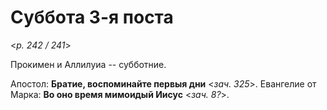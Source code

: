 
# Суббота 3-я поста

<*p. 242 / 241*>

Прокимен и Аллилуиа -- субботние. 

Апостол: **Братие, воспоминайте первыя дни** <*зач. 325*>. 
Евангелие от Марка: **Во оно время мимоидый Иисус** <*зач. 8?*>. 
